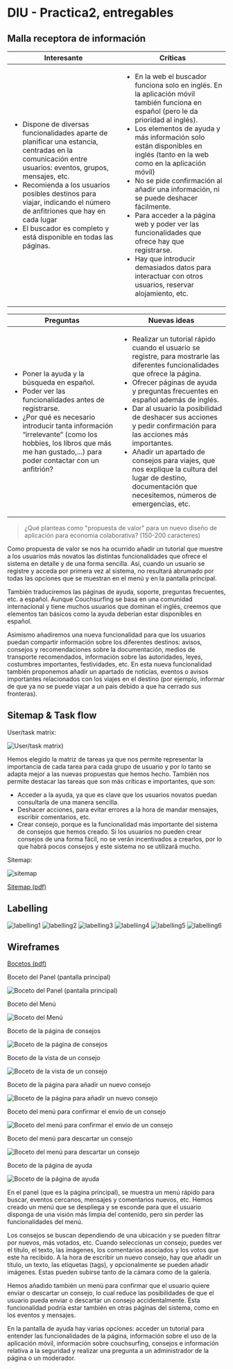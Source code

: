 # DIU - Practica2, entregables

## Malla receptora de información 

| Interesante | Críticas   |
| ------------- | ------- |
| <ul><li>Dispone de diversas funcionalidades aparte de planificar una estancia, centradas en la comunicación entre usuarios: eventos, grupos, mensajes, etc.</li><li>Recomienda a los usuarios posibles destinos para viajar, indicando el número de anfitriones que hay en cada lugar</li><li> El buscador es completo y está disponible en todas las páginas.</li></ul> | <ul><li>En la web el buscador funciona solo en inglés. En la aplicación móvil también funciona en español (pero le da prioridad al inglés).</li><li>Los elementos de ayuda y más información solo están disponibles en inglés (tanto en la web como en la aplicación móvil)</li><li>No se pide confirmación al añadir una información, ni se puede deshacer fácilmente.</li><li>Para acceder a la página web y poder ver las funcionalidades que ofrece hay que registrarse.</li><li>Hay que introducir demasiados datos para interactuar con otros usuarios, reservar alojamiento, etc.</li></ul>|




| Preguntas | Nuevas ideas |
| ------------- | ------- |
|<ul><li>Poner la ayuda y la búsqueda en español.</li><li>Poder ver las funcionalidades antes de registrarse.</li><li>¿Por qué es necesario introducir tanta información “irrelevante” (como los hobbies, los libros que más me han gustado,...) para poder contactar con un anfitrión?</li></ul> | <ul><li>Realizar un tutorial rápido cuando el usuario se registre, para mostrarle las diferentes funcionalidades que ofrece la página.</li><li>Ofrecer páginas de ayuda y preguntas frecuentes en español además de inglés.</li><li>Dar al usuario la posibilidad de deshacer sus acciones y pedir confirmación para las acciones más importantes.</li><li>Añadir un apartado de consejos para viajes, que nos explique la cultura del lugar de destino, documentación que necesitemos, números de emergencias, etc.</li></ul>|


>  ¿Qué planteas como "propuesta de valor" para un nuevo diseño de aplicación para economia colaborativa?
> (150-200 caracteres)

Como propuesta de valor se nos ha ocurrido añadir un tutorial que muestre a los usuarios más novatos las distintas funcionalidades que ofrece el sistema en detalle y de una forma sencilla. Así, cuando un usuario se registre y acceda por primera vez al sistema, no resultará abrumado por todas las opciones que se muestran en el menú y en la pantalla principal.

También traduciremos las páginas de ayuda, soporte, preguntas frecuentes, etc. a español. Aunque Couchsurfing se basa en una comunidad internacional y tiene muchos usuarios que dominan el inglés, creemos que elementos tan básicos como la ayuda deberían estar disponibles en español.

Asimismo añadiremos una nueva funcionalidad para que los usuarios puedan compartir información sobre los diferentes destinos: avisos, consejos y recomendaciones sobre la documentación, medios de transporte recomendados, información sobre las autoridades, leyes, costumbres importantes, festividades, etc. En esta nueva funcionalidad también proponemos añadir un apartado de noticias, eventos o avisos importantes relacionados con los viajes en el destino (por ejemplo, informar de que ya no se puede viajar a un país debido a que ha cerrado sus fronteras).

## Sitemap & Task flow 

User/task matrix:

![User/task matrix)](img/UserTaskMatrix.jpg) 

Hemos elegido la matriz de tareas ya que nos permite representar la importancia de cada tarea para cada grupo de usuario y por lo tanto se adapta mejor a las nuevas propuestas que hemos hecho. También nos permite destacar las tareas que son más críticas e importantes, que son:
* Acceder a la ayuda, ya que es clave que los usuarios novatos puedan consultarla de una manera sencilla.
* Deshacer acciones, para evitar errores a la hora de mandar mensajes, escribir comentarios, etc.
* Crear consejo, porque es la funcionalidad más importante del sistema de consejos que hemos creado. Si los usuarios no pueden crear consejos de una forma fácil, no se  verán incentivados a crearlos, por lo que habrá pocos consejos y este sistema no se utilizará mucho.

Sitemap:


![sitemap](img/sitemap.jpg)



[Sitemap (pdf)](sitemap.pdf) 

## Labelling 

![labelling1](img/labelling1.jpg)
![labelling2](img/labelling2.jpg) 
![labelling3](img/labelling3.jpg) 
![labelling4](img/labelling4.jpg) 
![labelling5](img/labelling5.jpg)
![labelling6](img/labelling6.jpg) 

## Wireframes

[Bocetos (pdf)](img/BocetoLofi.pdf)

Boceto del Panel (pantalla principal)


![Boceto del Panel (pantalla principal)](img/BocetoPanel.jpg) 

Boceto del Menú


![Boceto del Menú](img/BocetoMenu.jpg) 

Boceto de la página de consejos


![Boceto de la página de consejos](img/BocetoListaConsejos.jpg) 

 Boceto de la vista de un consejo

![Boceto de la vista de un consejo](img/BocetoConsejo.jpg)

Boceto de la página para añadir un nuevo consejo


![Boceto de la página para añadir un nuevo consejo](img/BocetoNuevoConsejo.jpg)

 Boceto del menú para confirmar el envío de un consejo

 
![Boceto del menú para confirmar el envío de un consejo](img/BocetoConfirmacionEnvio.jpg)

Boceto del menú para descartar un consejo


![Boceto del menú para descartar un consejo](img/BocetoDescartar.jpg) 

Boceto de la página de ayuda


![Boceto de la página de ayuda](img/BocetoAyuda.jpg) 


En el panel (que es la página principal), se muestra un menú rápido para buscar, eventos cercanos, mensajes y comentarios nuevos, etc.
Hemos creado un menú que se despliega y se esconde para que el usuario disponga de una visión más limpia del contenido, pero sin perder las funcionalidades del menú.


Los consejos se buscan dependiendo de una ubicación y se pueden filtrar por nuevos, más votados, etc. Cuando seleccionas un consejo, puedes ver el título, el texto, las imágenes, los comentarios asociados y los votos que este ha recibido.
A la hora de escribir un nuevo consejo, hay que añadir un título, un texto, las etiquetas (tags), y opcionalmente se pueden añadir imágenes. Estas pueden subirse tanto de la cámara como de la galería. 


Hemos añadido también un menú para confirmar que el usuario quiere enviar o descartar un consejo, lo cual reduce las posibilidades de que el usuario pueda enviar o descartar un consejo accidentalmente. Esta funcionalidad podría estar también en otras páginas del sistema, como en los eventos y mensajes.


En la pantalla de ayuda hay varias opciones: acceder un tutorial para entender las funcionalidades de la página, información sobre el uso de la aplicación móvil,  información sobre couchsurfing, consejos e información relativa a la seguridad y realizar una pregunta a un administrador de la página o un moderador.

